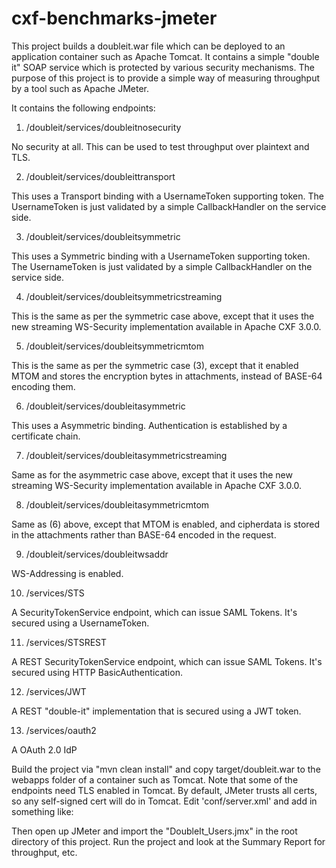 cxf-benchmarks-jmeter
===========

This project builds a doubleit.war file which can be deployed to an application
container such as Apache Tomcat. It contains a simple "double it" SOAP service
which is protected by various security mechanisms. The purpose of this project
is to provide a simple way of measuring throughput by a tool such as Apache
JMeter.

It contains the following endpoints:

1) /doubleit/services/doubleitnosecurity

No security at all. This can be used to test throughput over plaintext and
TLS.

2) /doubleit/services/doubleittransport

This uses a Transport binding with a UsernameToken supporting token. The
UsernameToken is just validated by a simple CallbackHandler on the service
side. 

3) /doubleit/services/doubleitsymmetric

This uses a Symmetric binding with a UsernameToken supporting token. The
UsernameToken is just validated by a simple CallbackHandler on the service
side. 

4) /doubleit/services/doubleitsymmetricstreaming

This is the same as per the symmetric case above, except that it uses the 
new streaming WS-Security implementation available in Apache CXF 3.0.0.

5) /doubleit/services/doubleitsymmetricmtom

This is the same as per the symmetric case (3), except that it enabled MTOM
and stores the encryption bytes in attachments, instead of BASE-64 encoding
them.

6) /doubleit/services/doubleitasymmetric

This uses a Asymmetric binding. Authentication is established by a certificate
chain.

7) /doubleit/services/doubleitasymmetricstreaming

Same as for the asymmetric case above, except that it uses the new streaming
WS-Security implementation available in Apache CXF 3.0.0.

8) /doubleit/services/doubleitasymmetricmtom

Same as (6) above, except that MTOM is enabled, and cipherdata is stored in
the attachments rather than BASE-64 encoded in the request.

9) /doubleit/services/doubleitwsaddr

WS-Addressing is enabled.

10) /services/STS

A SecurityTokenService endpoint, which can issue SAML Tokens. It's secured
using a UsernameToken.

11) /services/STSREST

A REST SecurityTokenService endpoint, which can issue SAML Tokens. It's secured
using HTTP BasicAuthentication.

12) /services/JWT

A REST "double-it" implementation that is secured using a JWT token.

13) /services/oauth2

A OAuth 2.0 IdP

Build the project via "mvn clean install" and copy target/doubleit.war to the
webapps folder of a container such as Tomcat. Note that some of the endpoints
need TLS enabled in Tomcat. By default, JMeter trusts all certs, so any
self-signed cert will do in Tomcat. Edit 'conf/server.xml' and add in 
something like:

 <Connector port="8443" protocol="org.apache.coyote.http11.Http11NioProtocol" maxThreads="150" SSLEnabled="true" scheme="https" secure="true" clientAuth="false" sslProtocol="TLS" keystoreFile="idp-ssl-key.jks" keystorePass="tompass" />

Then open up JMeter and import the "DoubleIt_Users.jmx" in the root directory
of this project. Run the project and look at the Summary Report for
throughput, etc.
